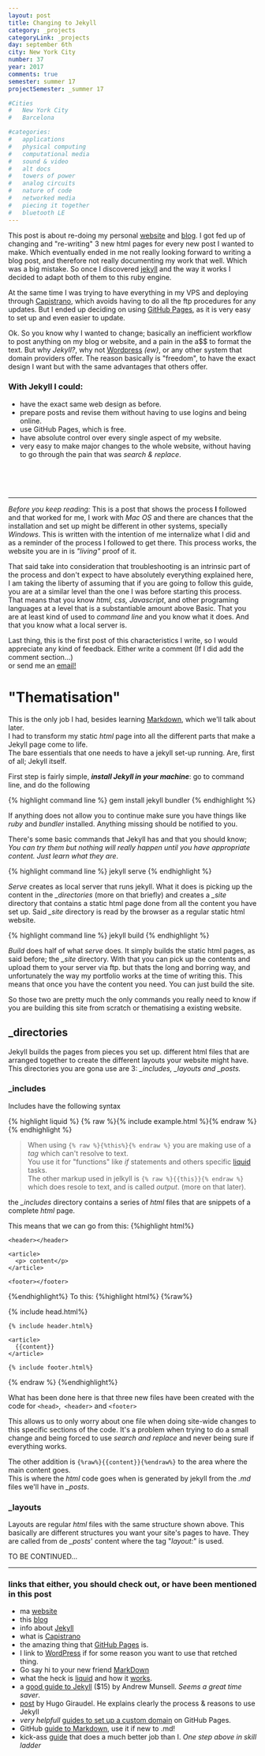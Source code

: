 ```yaml
---
layout: post
title: Changing to Jekyll
category: _projects
categoryLink: _projects
day: september 6th
city: New York City
number: 37
year: 2017
comments: true
semester: summer 17
projectSemester: _summer 17

#Cities
#	New York City
#	Barcelona

#categories:
#	applications
#	physical computing 
#	computational media 
#	sound & video 
#	alt docs
#	towers of power 
#	analog circuits 
#	nature of code
#	networked media
#	piecing it together
#	bluetooth LE
---
```


This post is about re-doing my personal [website][a1] and [blog][a2]. I got fed up of changing and "re-writing" 3 new html pages for every new post I wanted to make. Which eventually ended in me not really looking forward to writing a blog post, and therefore not really documenting my work that well. Which was a big mistake. So once I discovered [jekyll][a3] and the way it works I decided to adapt both of them to this ruby engine.

At the same time I was trying to have everything in my VPS and deploying through [Capistrano][a4], which avoids having to do all the ftp procedures for any updates. But I ended up deciding on using [GitHub Pages][a5], as it is very easy to set up and even easier to update.

Ok. So you know why I wanted to change; basically an inefficient workflow to post anything on my blog or website, and a pain in the a$$ to format the text. But why *Jekyll?*, why not [Wordpress](https://wordpress.com) *(ew)*, or any other system that domain providers offer. The reason basically is "freedom", to have the exact design I want but with the same advantages that others offer.

### With Jekyll I could: 
* have the exact same web design as before.
* prepare posts and revise them without having to use logins and being online.
* use GitHub Pages, which is free.
* have absolute control over every single aspect of my website.
* very easy to make major changes to the whole website, without having to go through the pain that was *search & replace*.
<br>
<br>
<br>

---

*Before you keep reading:* This is a post that shows the process **I** followed and that worked for me, I work with *Mac OS* and there are chances that the installation and set up might be different in other systems, specially *Windows*. This is written with the intention of me internalize what I did and as a reminder of the process I followed to get there. This process works, the website you are in is *"living"* proof of it. 

That said take into consideration that troubleshooting is an intrinsic part of the process and don't expect to have absolutely everything explained here, I am taking the liberty of assuming that if you are going to follow this guide, you are at a similar level than the one I was before starting this process. That means that you know *html, css, Javascript*, and other programing languages at a level that is a substantiable amount above Basic. That you are at least kind of used to *command line* and you know what it does. And that you know what a local server is.

Last thing, this is the first post of this characteristics I write, so I would appreciate any kind of feedback. Either write a comment (If I did add the comment section...)<br> or send me an <a href="mailto:grau@nyu.edu?Subject='Sup!" target="_top">email!</a>

# "Thematisation"

This is the only job I had, besides learning [Markdown][a6], which we'll talk about later.<br> I had to transform my static *html* page into all the different parts that make a Jekyll page come to life.
<br>The bare essentials that one needs to have a jekyll set-up running. Are, first of all; Jekyll itself.

First step is fairly simple, ***install Jekyll in your machine***: go to command line, and do the following

{% highlight  command line %}
gem install jekyll bundler
{% endhighlight %}

If anything does not allow you to continue make sure you have things like *ruby* and *bundler* installed. Anything missing should be notified to you.

There's some basic commands that Jekyll has and that you should know; <br> *You can try them but nothing will really happen until you have appropriate content. Just learn what they are*.

{% highlight  command line %} jekyll serve {% endhighlight %}

*Serve* creates as local server that runs jekyll. What it does is picking up the content in the *_directories* (more on that briefly) and creates a *_site* directory that contains a static html page done from all the content you have set up. Said *_site* directory is read by the browser as a regular static html website.

{% highlight  command line %} jekyll build {% endhighlight %}

*Build* does half of what *serve* does. It simply builds the static html pages, as said before; the *_site* directory. With that you can pick up the contents and upload them to your server via ftp. but thats the long and borring way, and unfortunately the way my portfolio works at the time of writing this. This means that once you have the content you need. You can just build the site.

So those two are pretty much the only commands you really need to know if you are building this site from scratch or thematising a existing website.

## _directories

Jekyll builds the pages from pieces you set up. different html files that are arranged together to create the different layouts your website might have.
<br>This directories you are gona use are 3: *_includes, _layouts and _posts.*  

### _includes

Includes have the following syntax

{% highlight liquid %}
	{% raw %}{% include example.html %}{% endraw %}
{% endhighlight %}


> When using `{% raw %}{%this%}{% endraw %}` you are making use of a *tag* which can't resolve to text. <br>You use it for "functions" like *if* statements and others specific [liquid][a8] tasks. <br> The other markup used in jelkyll is `{% raw %}{{this}}{% endraw %}` which does resole to text, and is called *output*. (more on that later).

the *_includes* directory contains a series of *html* files that are snippets of a complete *html* page.

This means that we can go from this:
{%highlight html%}

<!doctype html>
<html lang="en">

  <head>
    <meta charset="utf-8">
    <title>The HTML5 Herald</title>
    <link rel="stylesheet" href="css/styles.css?v=1.0">
    <script src="js/scripts.js"></script>
  </head>

  <body>

    <header></header>

    <article>
      <p> content</p>
    </article>

    <footer></footer>

  </body>

</html>

{%endhighlight%}
To this:
{%highlight html%}
{%raw%}

<!doctype html>
<html lang="en">

  {% include head.html%} 

  <body>

    {% include header.html%}
  
    <article>
      {{content}}
    </article>

    {% include footer.html%}

  </body>

</html>
{% endraw %}
{%endhighlight%}

What has been done here is that three new files have been created with the code for `<head>`,` <header>` and `<footer>`

This allows us to only worry about one file when doing site-wide changes to this specific sections of the code. It's a problem when trying to do a small change and being forced to use *search and replace* and never being sure if everything works.

The other addition is `{%raw%}{{content}}{%endraw%}` to the area where the main content goes. <br>This is where the *html* code goes when is generated by jekyll from the *.md* files we'll have in *_posts*.

### _layouts

Layouts are regular *html* files with the same structure shown above. This basically are different structures you want your site's pages to have. They are called from de *_posts*' content where the tag "*layout:*" is used.

TO BE CONTINUED...

---

### links that either, you should check out, or have been mentioned in this post

* ma [website][a1]
* this [blog][a2]
* info about [Jekyll][a3]
* what is [Capistrano][a4]
* the amazing thing that [GitHub Pages][a5] is.
* I link to [WordPress](https://wordpress.com) if for some reason you want to use that retched thing.
* Go say hi to your new friend [MarkDown][a6]
* what the heck is [liquid][a7] and how it [works][a8].
* a [good guide to Jekyll](https://www.andrewmunsell.com/lesson/building-a-website-with-jekyll/) ($15) by Andrew Munsell. *Seems a great time saver*. 
* [post](http://hugogiraudel.com/2013/02/21/jekyll/) by Hugo Giraudel. He explains clearly the process & reasons to use Jekyll
* *very helpfull* [guides to set up a custom domain](https://help.github.com/articles/using-a-custom-domain-with-github-pages/) on GitHub Pages.
* GitHub [guide to Markdown](https://guides.github.com/features/mastering-markdown/), use it if new to .md!
* kick-ass [guide](http://nicolashery.com/fast-mobile-friendly-website-with-jekyll/) that does a much better job than I. *One step above in skill ladder*

[a1]: http://graupuche.info
[a2]: http://blog.graupuche.info
[a3]: http://jekyllrb.com
[a4]: http://capistranorb.com
[a5]: https://pages.github.com
[a6]: https://daringfireball.net/projects/markdown/
[a7]: https://shopify.github.io/liquid/
[a8]: https://github.com/Shopify/liquid/wiki/Liquid-for-Designers